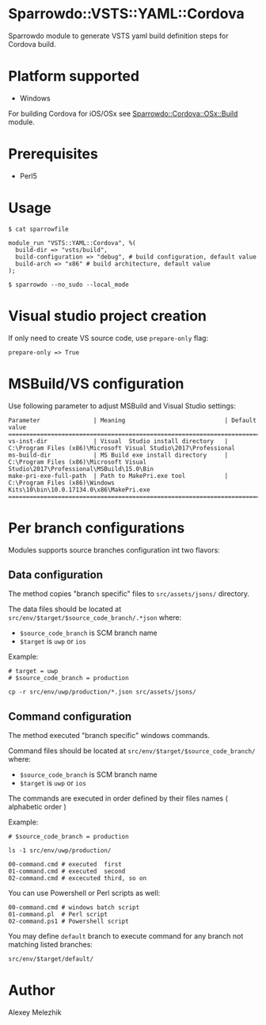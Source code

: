 # Sparrowdo::VSTS::YAML::Cordova

Sparrowdo module to generate VSTS yaml build definition steps for Cordova build.

# Platform supported

* Windows

For building Cordova for iOS/OSx see [Sparrowdo::Cordova::OSx::Build](https://github.com/melezhik/sparrowdo-cordova-osx-build) module.

# Prerequisites

* Perl5

# Usage

    $ cat sparrowfile

    module_run "VSTS::YAML::Cordova", %( 
      build-dir => "vsts/build",
      build-configuration => "debug", # build configuration, default value  
      build-arch => "x86" # build architecture, default value  
    );

    $ sparrowdo --no_sudo --local_mode


# Visual studio project creation

If only need to create VS source code, use `prepare-only` flag:


    prepare-only => True


# MSBuild/VS configuration

Use following parameter to adjust MSBuild and Visual Studio settings:

    Parameter               | Meaning                            | Default value
    ===============================================================================================================================================
    vs-inst-dir             | Visual  Studio install directory   | C:\Program Files (x86)\Microsoft Visual Studio\2017\Professional
    ms-build-dir            | MS Build exe install directory     | C:\Program Files (x86)\Microsoft Visual Studio\2017\Professional\MSBuild\15.0\Bin
    make-pri-exe-full-path  | Path to MakePri.exe tool           | C:\Program Files (x86)\Windows Kits\10\bin\10.0.17134.0\x86\MakePri.exe
    ===============================================================================================================================================

# Per branch configurations


Modules supports source branches configuration int two flavors:

## Data configuration

The method copies "branch specific" files to `src/assets/jsons/` directory.

The data files should be located at `src/env/$target/$source_code_branch/.*json` where:

- `$source_code_branch` is SCM branch name
- `$target` is `uwp` or `ios`

Example:

    # target = uwp
    # $source_code_branch = production
    
    cp -r src/env/uwp/production/*.json src/assets/jsons/

## Command configuration

The method executed "branch specific" windows commands.

Command files should be located at `src/env/$target/$source_code_branch/` where:

- `$source_code_branch` is SCM branch name
- `$target` is `uwp` or `ios`

The commands are executed in order defined by their files names ( alphabetic order )

Example:

    # $source_code_branch = production
    
    ls -1 src/env/uwp/production/

    00-command.cmd # executed  first
    01-command.cmd # executed  second
    02-command.cmd # excecuted third, so on

You can use Powershell or Perl scripts as well:

    00-command.cmd # windows batch script 
    01-command.pl  # Perl script
    02-command.ps1 # Powershell script 

You may define `default` branch to execute command for any branch not matching listed branches:

    src/env/$target/default/

# Author

Alexey Melezhik
